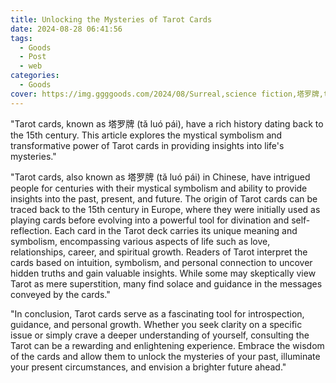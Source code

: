 ```yaml
---
title: Unlocking the Mysteries of Tarot Cards
date: 2024-08-28 06:41:56
tags:
  - Goods
  - Post
  - web
categories:
  - Goods
cover: https://img.ggggoods.com/2024/08/Surreal,science fiction,塔罗牌,tarot cards,technology,tech,diagrams,renderings,colors_20240830_00001_.png
---
```


"Tarot cards, known as 塔罗牌 (tǎ luó pái), have a rich history dating back to the 15th century. This article explores the mystical symbolism and transformative power of Tarot cards in providing insights into life's mysteries."

"Tarot cards, also known as 塔罗牌 (tǎ luó pái) in Chinese, have intrigued people for centuries with their mystical symbolism and ability to provide insights into the past, present, and future. The origin of Tarot cards can be traced back to the 15th century in Europe, where they were initially used as playing cards before evolving into a powerful tool for divination and self-reflection. Each card in the Tarot deck carries its unique meaning and symbolism, encompassing various aspects of life such as love, relationships, career, and spiritual growth. Readers of Tarot interpret the cards based on intuition, symbolism, and personal connection to uncover hidden truths and gain valuable insights. While some may skeptically view Tarot as mere superstition, many find solace and guidance in the messages conveyed by the cards."

"In conclusion, Tarot cards serve as a fascinating tool for introspection, guidance, and personal growth. Whether you seek clarity on a specific issue or simply crave a deeper understanding of yourself, consulting the Tarot can be a rewarding and enlightening experience. Embrace the wisdom of the cards and allow them to unlock the mysteries of your past, illuminate your present circumstances, and envision a brighter future ahead."
